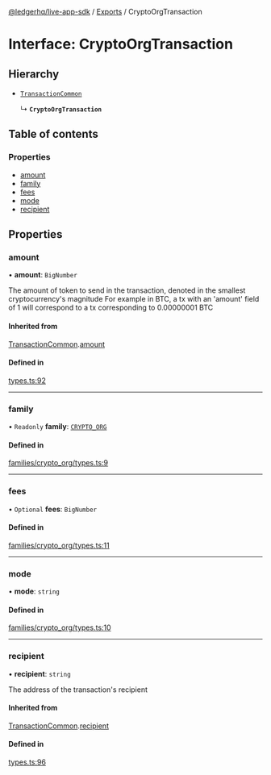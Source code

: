 [@ledgerhq/live-app-sdk](../README.md) / [Exports](../modules.md) / CryptoOrgTransaction

# Interface: CryptoOrgTransaction

## Hierarchy

- [`TransactionCommon`](TransactionCommon.md)

  ↳ **`CryptoOrgTransaction`**

## Table of contents

### Properties

- [amount](CryptoOrgTransaction.md#amount)
- [family](CryptoOrgTransaction.md#family)
- [fees](CryptoOrgTransaction.md#fees)
- [mode](CryptoOrgTransaction.md#mode)
- [recipient](CryptoOrgTransaction.md#recipient)

## Properties

### amount

• **amount**: `BigNumber`

The amount of token to send in the transaction, denoted in the smallest cryptocurrency's magnitude
For example in BTC, a tx with an 'amount' field of 1 will correspond to a tx corresponding to 0.00000001 BTC

#### Inherited from

[TransactionCommon](TransactionCommon.md).[amount](TransactionCommon.md#amount)

#### Defined in

[types.ts:92](https://github.com/LedgerHQ/live-app-sdk/blob/5608a83/src/types.ts#L92)

___

### family

• `Readonly` **family**: [`CRYPTO_ORG`](../enums/FAMILIES.md#crypto_org)

#### Defined in

[families/crypto_org/types.ts:9](https://github.com/LedgerHQ/live-app-sdk/blob/5608a83/src/families/crypto_org/types.ts#L9)

___

### fees

• `Optional` **fees**: `BigNumber`

#### Defined in

[families/crypto_org/types.ts:11](https://github.com/LedgerHQ/live-app-sdk/blob/5608a83/src/families/crypto_org/types.ts#L11)

___

### mode

• **mode**: `string`

#### Defined in

[families/crypto_org/types.ts:10](https://github.com/LedgerHQ/live-app-sdk/blob/5608a83/src/families/crypto_org/types.ts#L10)

___

### recipient

• **recipient**: `string`

The address of the transaction's recipient

#### Inherited from

[TransactionCommon](TransactionCommon.md).[recipient](TransactionCommon.md#recipient)

#### Defined in

[types.ts:96](https://github.com/LedgerHQ/live-app-sdk/blob/5608a83/src/types.ts#L96)
